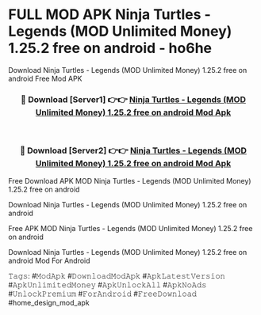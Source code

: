 # FULL MOD APK Ninja Turtles - Legends (MOD Unlimited Money) 1.25.2 free on android - ho6he
Download Ninja Turtles - Legends (MOD Unlimited Money) 1.25.2 free on android Free Mod APK

<div align="center">
<h3>🔴 Download [Server1] 👉👉 <a href="https://apk-comot.site?title=Ninja_Turtles_-_Legends_(MOD_Unlimited_Money)_1.25.2_free_on_android">Ninja Turtles - Legends (MOD Unlimited Money) 1.25.2 free on android Mod Apk</a></h3><br>

<h3>🔴 Download [Server2] 👉👉 <a href="https://apk-comot.site?title=Ninja_Turtles_-_Legends_(MOD_Unlimited_Money)_1.25.2_free_on_android">Ninja Turtles - Legends (MOD Unlimited Money) 1.25.2 free on android Mod Apk</a></h3>
</div>


Free Download APK MOD Ninja Turtles - Legends (MOD Unlimited Money) 1.25.2 free on android

Download Ninja Turtles - Legends (MOD Unlimited Money) 1.25.2 free on android 

Free APK MOD Ninja Turtles - Legends (MOD Unlimited Money) 1.25.2 free on android 

Download Ninja Turtles - Legends (MOD Unlimited Money) 1.25.2 free on android Mod For Android

𝚃𝚊𝚐𝚜: #𝙼𝚘𝚍𝙰𝚙𝚔 #𝙳𝚘𝚠𝚗𝚕𝚘𝚊𝚍𝙼𝚘𝚍𝙰𝚙𝚔 #𝙰𝚙𝚔𝙻𝚊𝚝𝚎𝚜𝚝𝚅𝚎𝚛𝚜𝚒𝚘𝚗 #𝙰𝚙𝚔𝚄𝚗𝚕𝚒𝚖𝚒𝚝𝚎𝚍𝙼𝚘𝚗𝚎𝚢 #𝙰𝚙𝚔𝚄𝚗𝚕𝚘𝚌𝚔𝙰𝚕𝚕 #𝙰𝚙𝚔𝙽𝚘𝙰𝚍𝚜 #𝚄𝚗𝚕𝚘𝚌𝚔𝙿𝚛𝚎𝚖𝚒𝚞𝚖 #𝙵𝚘𝚛𝙰𝚗𝚍𝚛𝚘𝚒𝚍 #𝙵𝚛𝚎𝚎𝙳𝚘𝚠𝚗𝚕𝚘𝚊𝚍 #home_design_mod_apk